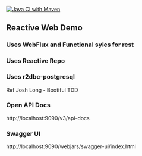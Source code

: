 [![Java CI with Maven](https://github.com/richardwwalter/reactiveweb/actions/workflows/maven.yml/badge.svg)](https://github.com/richardwwalter/reactiveweb/actions/workflows/maven.yml)

## Reactive Web Demo

### Uses WebFlux and Functional syles for rest
### Uses Reactive Repo
### Uses r2dbc-postgresql

Ref Josh Long - Bootiful TDD

### Open API Docs
http://localhost:9090/v3/api-docs
### Swagger UI
http://localhost:9090/webjars/swagger-ui/index.html
